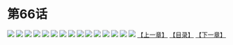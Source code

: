 # 第66话
![](https://s1.baozimh.com/scomic/yuekanshaonuyeqijun-chunquan/0/70-htxa/1.jpg)
![](https://s1.baozimh.com/scomic/yuekanshaonuyeqijun-chunquan/0/70-htxa/2.jpg)
![](https://s1.baozimh.com/scomic/yuekanshaonuyeqijun-chunquan/0/70-htxa/3.jpg)
![](https://s1.baozimh.com/scomic/yuekanshaonuyeqijun-chunquan/0/70-htxa/4.jpg)
![](https://s1.baozimh.com/scomic/yuekanshaonuyeqijun-chunquan/0/70-htxa/5.jpg)
![](https://s1.baozimh.com/scomic/yuekanshaonuyeqijun-chunquan/0/70-htxa/6.jpg)
![](https://s1.baozimh.com/scomic/yuekanshaonuyeqijun-chunquan/0/70-htxa/7.jpg)
![](https://s1.baozimh.com/scomic/yuekanshaonuyeqijun-chunquan/0/70-htxa/8.jpg)
![](https://s1.baozimh.com/scomic/yuekanshaonuyeqijun-chunquan/0/70-htxa/9.jpg)
![](https://s1.baozimh.com/scomic/yuekanshaonuyeqijun-chunquan/0/70-htxa/10.jpg)
![](https://s1.baozimh.com/scomic/yuekanshaonuyeqijun-chunquan/0/70-htxa/11.jpg)
![](https://s1.baozimh.com/scomic/yuekanshaonuyeqijun-chunquan/0/70-htxa/12.jpg)
![](https://s1.baozimh.com/scomic/yuekanshaonuyeqijun-chunquan/0/70-htxa/13.jpg)
![](https://s1.baozimh.com/scomic/yuekanshaonuyeqijun-chunquan/0/70-htxa/14.jpg)
![](https://s1.baozimh.com/scomic/yuekanshaonuyeqijun-chunquan/0/70-htxa/15.jpg)
[【上一章】](./70.md)
[【目录】](./README.md)
[【下一章】](./72.md)
